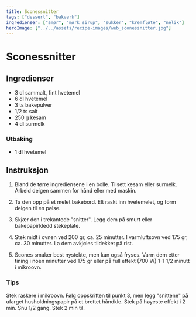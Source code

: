 ```yaml
---
title: Sconessnitter
tags: ["dessert", "bakverk"]
ingredienser: ["smør", "mørk sirup", "sukker", "kremfløte", "nelik"]
heroImage: ["../../assets/recipe-images/web_sconessnitter.jpg"]
---
```


# Sconessnitter

## Ingredienser

- 3 dl sammalt, fint hvetemel
- 6 dl hvetemel
- 3 ts bakepulver
- 1/2 ts salt
- 250 g kesam
- 4 dl surmelk

### Utbaking

- 1 dl hvetemel

## Instruksjon

1. Bland de tørre ingrediensene i en bolle. Tilsett kesam eller surmelk. Arbeid deigen sammen for hånd eller med maskin.

2. Ta den opp på et melet bakebord. Elt raskt inn hvetemelet, og form deigen til en pølse.

3. Skjær den i trekantede "snitter". Legg dem på smurt eller bakepapirkledd stekeplate.

4. Stek midt i ovnen ved 200 gr, ca. 25 minutter. I varmluftsovn ved 175 gr, ca. 30 minutter. La dem avkjøles tildekket på rist.

5. Scones smaker best nystekte, men kan også fryses. Varm dem etter tining i noen minutter ved 175 gr eller på full effekt (700 W) 1-1 1/2 minutt i mikroovn.

### Tips

Stek raskere i mikroovn. Følg oppskriften til punkt 3, men legg "snittene" på ufarget husholdningspapir på et brettet håndkle. Stek på høyeste effekt i 2 min. Snu 1/2 gang. Stek 2 min til.
